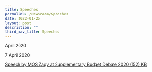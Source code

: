 ```yaml
---
title: Speeches
permalink: /Newsroom/Speeches
date: 2022-01-25
layout: post
description: ""
third_nav_title: Speeches
---
```







April 2020

7 April 2020

[Speech by MOS Zaqy at Supplementary Budget Debate 2020 (152) KB](/files/Speech%20by%20MOS%20Zaqy%20at%20Supplementary%20Budget%20Debate%202020.pdf)
